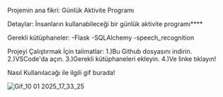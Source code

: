 Projemin ana fikri: Günlük Aktivite Programı

Detaylar: İnsanların kullanabileceği bir günlük aktivite programı****

Gerekli kütüphaneler:
-Flask
-SQLAlchemy
-speech_recognition

Projeyi Çalıştırmak İçin talimatlar: 
1.)Bu Github dosyasını indirin.
2.)VSCode'da açın.
3.)Gerekli kütüphaneleri ekleyin.
4.)Ve linke tıklayın!

Nasıl Kullanılacağı ile ilgili gif burada!

![Gif_10 01 2025_17_33_25](https://github.com/user-attachments/assets/eaca3848-274b-46dd-9fac-fedb21883574)


